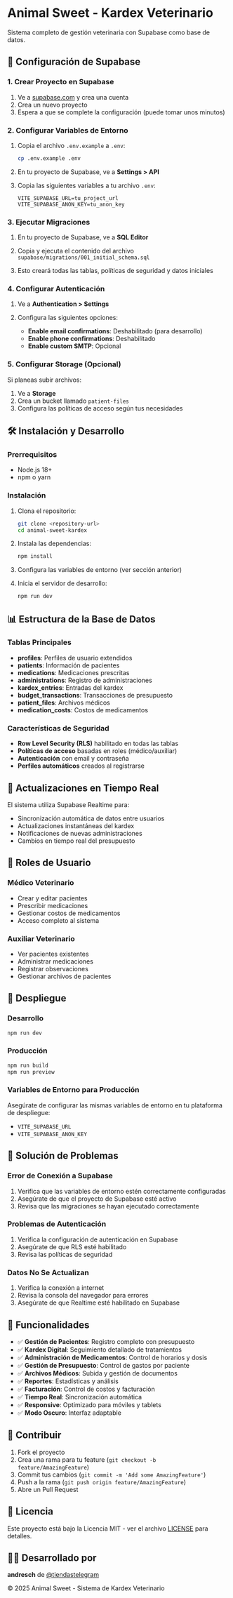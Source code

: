 # Animal Sweet - Kardex Veterinario

Sistema completo de gestión veterinaria con Supabase como base de datos.

## 🚀 Configuración de Supabase

### 1. Crear Proyecto en Supabase

1. Ve a [supabase.com](https://supabase.com) y crea una cuenta
2. Crea un nuevo proyecto
3. Espera a que se complete la configuración (puede tomar unos minutos)

### 2. Configurar Variables de Entorno

1. Copia el archivo `.env.example` a `.env`:
   ```bash
   cp .env.example .env
   ```

2. En tu proyecto de Supabase, ve a **Settings > API**

3. Copia las siguientes variables a tu archivo `.env`:
   ```env
   VITE_SUPABASE_URL=tu_project_url
   VITE_SUPABASE_ANON_KEY=tu_anon_key
   ```

### 3. Ejecutar Migraciones

1. En tu proyecto de Supabase, ve a **SQL Editor**

2. Copia y ejecuta el contenido del archivo `supabase/migrations/001_initial_schema.sql`

3. Esto creará todas las tablas, políticas de seguridad y datos iniciales

### 4. Configurar Autenticación

1. Ve a **Authentication > Settings**

2. Configura las siguientes opciones:
   - **Enable email confirmations**: Deshabilitado (para desarrollo)
   - **Enable phone confirmations**: Deshabilitado
   - **Enable custom SMTP**: Opcional

### 5. Configurar Storage (Opcional)

Si planeas subir archivos:

1. Ve a **Storage**
2. Crea un bucket llamado `patient-files`
3. Configura las políticas de acceso según tus necesidades

## 🛠️ Instalación y Desarrollo

### Prerrequisitos

- Node.js 18+ 
- npm o yarn

### Instalación

1. Clona el repositorio:
   ```bash
   git clone <repository-url>
   cd animal-sweet-kardex
   ```

2. Instala las dependencias:
   ```bash
   npm install
   ```

3. Configura las variables de entorno (ver sección anterior)

4. Inicia el servidor de desarrollo:
   ```bash
   npm run dev
   ```

## 📊 Estructura de la Base de Datos

### Tablas Principales

- **profiles**: Perfiles de usuario extendidos
- **patients**: Información de pacientes
- **medications**: Medicaciones prescritas
- **administrations**: Registro de administraciones
- **kardex_entries**: Entradas del kardex
- **budget_transactions**: Transacciones de presupuesto
- **patient_files**: Archivos médicos
- **medication_costs**: Costos de medicamentos

### Características de Seguridad

- **Row Level Security (RLS)** habilitado en todas las tablas
- **Políticas de acceso** basadas en roles (médico/auxiliar)
- **Autenticación** con email y contraseña
- **Perfiles automáticos** creados al registrarse

## 🔄 Actualizaciones en Tiempo Real

El sistema utiliza Supabase Realtime para:

- Sincronización automática de datos entre usuarios
- Actualizaciones instantáneas del kardex
- Notificaciones de nuevas administraciones
- Cambios en tiempo real del presupuesto

## 👥 Roles de Usuario

### Médico Veterinario
- Crear y editar pacientes
- Prescribir medicaciones
- Gestionar costos de medicamentos
- Acceso completo al sistema

### Auxiliar Veterinario
- Ver pacientes existentes
- Administrar medicaciones
- Registrar observaciones
- Gestionar archivos de pacientes

## 🚀 Despliegue

### Desarrollo
```bash
npm run dev
```

### Producción
```bash
npm run build
npm run preview
```

### Variables de Entorno para Producción

Asegúrate de configurar las mismas variables de entorno en tu plataforma de despliegue:

- `VITE_SUPABASE_URL`
- `VITE_SUPABASE_ANON_KEY`

## 🔧 Solución de Problemas

### Error de Conexión a Supabase

1. Verifica que las variables de entorno estén correctamente configuradas
2. Asegúrate de que el proyecto de Supabase esté activo
3. Revisa que las migraciones se hayan ejecutado correctamente

### Problemas de Autenticación

1. Verifica la configuración de autenticación en Supabase
2. Asegúrate de que RLS esté habilitado
3. Revisa las políticas de seguridad

### Datos No Se Actualizan

1. Verifica la conexión a internet
2. Revisa la consola del navegador para errores
3. Asegúrate de que Realtime esté habilitado en Supabase

## 📝 Funcionalidades

- ✅ **Gestión de Pacientes**: Registro completo con presupuesto
- ✅ **Kardex Digital**: Seguimiento detallado de tratamientos
- ✅ **Administración de Medicamentos**: Control de horarios y dosis
- ✅ **Gestión de Presupuesto**: Control de gastos por paciente
- ✅ **Archivos Médicos**: Subida y gestión de documentos
- ✅ **Reportes**: Estadísticas y análisis
- ✅ **Facturación**: Control de costos y facturación
- ✅ **Tiempo Real**: Sincronización automática
- ✅ **Responsive**: Optimizado para móviles y tablets
- ✅ **Modo Oscuro**: Interfaz adaptable

## 🤝 Contribuir

1. Fork el proyecto
2. Crea una rama para tu feature (`git checkout -b feature/AmazingFeature`)
3. Commit tus cambios (`git commit -m 'Add some AmazingFeature'`)
4. Push a la rama (`git push origin feature/AmazingFeature`)
5. Abre un Pull Request

## 📄 Licencia

Este proyecto está bajo la Licencia MIT - ver el archivo [LICENSE](LICENSE) para detalles.

## 👨‍💻 Desarrollado por

**andresch** de [@tiendastelegram](https://t.me/tiendastelegram)

© 2025 Animal Sweet - Sistema de Kardex Veterinario